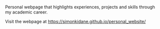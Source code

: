 Personal webpage that highlights experiences, projects and skills through my academic career.

Visit the webpage at https://simonkidane.github.io/personal_website/